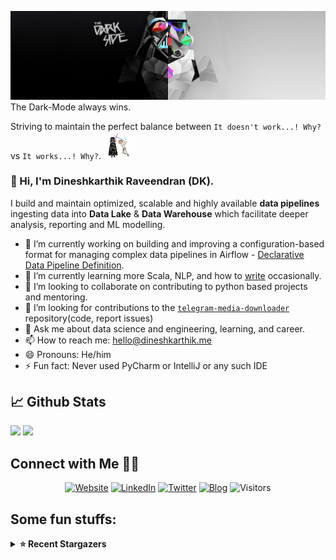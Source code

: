 ![](https://github.com/Dineshkarthik/Dineshkarthik/blob/master/assets/cover.jpg)
The Dark-Mode always wins.

Striving to maintain the perfect balance between `It doesn't work...! Why?` vs `It works...! Why?`. <img src="https://github.com/Dineshkarthik/Dineshkarthik/blob/master/assets/starwars_fight.gif" width="50px">


### 👋 Hi, I'm Dineshkarthik Raveendran (DK).

I build and maintain optimized, scalable and highly available **data pipelines** ingesting data into **Data Lake** & **Data Warehouse** which facilitate deeper analysis, reporting and ML modelling.


- 🔭 I’m currently working on building and improving a configuration-based format for managing complex data pipelines in Airflow - [Declarative Data Pipeline Definition](https://www.thoughtworks.com/de/radar/techniques?blipid=202005084).
- 🌱 I’m currently learning more Scala, NLP, and how to [write](https://medium.com/@dineshkarthik.r) occasionally.
- 👯 I’m looking to collaborate on contributing to python based projects and mentoring.
- 🤔 I’m looking for contributions to the [`telegram-media-downloader`](https://github.com/Dineshkarthik/telegram_media_downloader) repository(code, report issues) 
- 💬 Ask me about data science and engineering, learning, and career.
- 📫 How to reach me: [hello@dineshkarthik.me](mailto:hello@dineshkarthik.me)
- 😄 Pronouns: He/him
- ⚡ Fun fact: Never used PyCharm or IntelliJ or any such IDE

## 📈 Github Stats
<img height="180em" src="https://github-readme-stats.vercel.app/api?username=Dineshkarthik&show_icons=true&hide_border=true&&count_private=true&include_all_commits=true" />
<img height="180em" src="https://github-readme-streak-stats.herokuapp.com/?user=Dineshkarthik&hide_border=true" />
  
## Connect with Me 🤝🏻

<p align="center">
<a href="https://dineshkarthik.me"><img alt="Website" src="https://img.shields.io/badge/Website-dineshkarthik.me-blue?style=flat&logo=google-chrome"></a>
<a href="https://www.linkedin.com/in/dineshkarthik-r/"><img alt="LinkedIn" src="https://img.shields.io/badge/LinkedIN-Dineshkarthik%20Raveendran-blue?style=flat&logo=linkedin"></a>
<a href="https://twitter.com/Dineshkarthik_R"><img alt="Twitter" src="https://img.shields.io/badge/Twitter-Dineshkarthik%20R-blue?style=flat&logo=twitter"></a>
<a href="https://medium.com/@dineshkarthik.r"><img alt="Blog" src="https://img.shields.io/badge/Medium-Dineshkarthik%20Raveendran-blue?style=flat&logo=medium"></a>
<img alt="Visitors" src="https://visitor-badge.laobi.icu/badge?page_id=Dineshkarthik">
</p>


## Some fun stuffs:

<details>
  <summary><b>⭐ Recent Stargazers</b></summary>
  <table cellspacing="0" cellpadding="0" style="border: none;">
    <tbody cellspacing="0" cellpadding="0" style="border: none;">
      <tr style="border: none;">
        <td style="border: none">
          <a href="https://github.com/LuShan123888">
            <img
              style="border-radius: 50%;"
              align="left"
              src="https://avatars.githubusercontent.com/u/46336983?u=3d596da9709eae8a6fa919256941c0d6a26b561a&v=4"
              width="96"
              height="65"
            />
          </a>
        </td>
        <td style="border: none">
          <div>
            <a href="https://github.com/LuShan123888">Cian</a> 
            starred <a href="https://github.com/Dineshkarthik/telegram_media_downloader">telegram_media_downloader</a>
          </div>
          <div>
            User Bio: Nothing to 👀 here , no bio...!!
          </div>
        </td>
      </tr>
      <tr style="border: none;">
        <td style="border: none">
          <a href="https://github.com/ovo0ovo">
            <img
              style="border-radius: 50%;"
              align="left"
              src="https://avatars.githubusercontent.com/u/98961608?v=4"
              width="96"
              height="65"
            />
          </a>
        </td>
        <td style="border: none">
          <div>
            <a href="https://github.com/ovo0ovo">ovo0ovo</a> 
            starred <a href="https://github.com/Dineshkarthik/telegram_media_downloader">telegram_media_downloader</a>
          </div>
          <div>
            User Bio: Nothing to 👀 here , no bio...!!
          </div>
        </td>
      </tr>
      <tr style="border: none;">
        <td style="border: none">
          <a href="https://github.com/realbillwong">
            <img
              style="border-radius: 50%;"
              align="left"
              src="https://avatars.githubusercontent.com/u/46911529?u=9d16be770ea424cdbd5564334e8b8e17eddac792&v=4"
              width="96"
              height="65"
            />
          </a>
        </td>
        <td style="border: none">
          <div>
            <a href="https://github.com/realbillwong">bill</a> 
            starred <a href="https://github.com/Dineshkarthik/telegram_media_downloader">telegram_media_downloader</a>
          </div>
          <div>
            User Bio: Shamateur
          </div>
        </td>
      </tr>
      <tr style="border: none;">
        <td style="border: none">
          <a href="https://github.com/vyyq">
            <img
              style="border-radius: 50%;"
              align="left"
              src="https://avatars.githubusercontent.com/u/35229879?u=79b7b8aff71fa8e4095e6bd9b94e109e6325d910&v=4"
              width="96"
              height="65"
            />
          </a>
        </td>
        <td style="border: none">
          <div>
            <a href="https://github.com/vyyq">Yuqin Yan</a> 
            starred <a href="https://github.com/Dineshkarthik/telegram_media_downloader">telegram_media_downloader</a>
          </div>
          <div>
            User Bio: Nothing to 👀 here , no bio...!!
          </div>
        </td>
      </tr>
      <tr style="border: none;">
        <td style="border: none">
          <a href="https://github.com/vitordangelo">
            <img
              style="border-radius: 50%;"
              align="left"
              src="https://avatars.githubusercontent.com/u/5920369?u=34429cf500eeed83fce8c1005255729fa28c625d&v=4"
              width="96"
              height="65"
            />
          </a>
        </td>
        <td style="border: none">
          <div>
            <a href="https://github.com/vitordangelo">Vitor Ivan D'Angelo</a> 
            starred <a href="https://github.com/Dineshkarthik/telegram_media_downloader">telegram_media_downloader</a>
          </div>
          <div>
            User Bio: Computer Engineering | Tech Lead at @4intelligence
          </div>
        </td>
      </tr>
      <tr style="border: none;">
        <td style="border: none">
          <a href="https://github.com/kanlife">
            <img
              style="border-radius: 50%;"
              align="left"
              src="https://avatars.githubusercontent.com/u/16241301?u=18163b49b798cd5204db8f8e60f6dde80069610f&v=4"
              width="96"
              height="65"
            />
          </a>
        </td>
        <td style="border: none">
          <div>
            <a href="https://github.com/kanlife">xiaobailong</a> 
            starred <a href="https://github.com/Dineshkarthik/telegram_media_downloader">telegram_media_downloader</a>
          </div>
          <div>
            User Bio: Nothing to 👀 here , no bio...!!
          </div>
        </td>
      </tr>
      <tr style="border: none;">
        <td style="border: none">
          <a href="https://github.com/sanketgarade">
            <img
              style="border-radius: 50%;"
              align="left"
              src="https://avatars.githubusercontent.com/u/74632379?u=c5d2d992d45a39373ad6f6303043716db409c277&v=4"
              width="96"
              height="65"
            />
          </a>
        </td>
        <td style="border: none">
          <div>
            <a href="https://github.com/sanketgarade">संकेत गराडे</a> 
            starred <a href="https://github.com/Dineshkarthik/OSM-Translate-TelegramBot">OSM-Translate-TelegramBot</a>
          </div>
          <div>
            User Bio: अंतःस्थापित नियंत्रण प्रणाली, मुक्त स्त्रोत सॉफ्टवेर व मराठीत स्थानिकीकरणाची आवड.
Interested in embedded control systems, open source and Marathi localisation.
          </div>
        </td>
      </tr>
      <tr style="border: none;">
        <td style="border: none">
          <a href="https://github.com/StarWhiz">
            <img
              style="border-radius: 50%;"
              align="left"
              src="https://avatars.githubusercontent.com/u/9423276?u=5587c3b02d1786f2250a9f1025cb258fc14a24b0&v=4"
              width="96"
              height="65"
            />
          </a>
        </td>
        <td style="border: none">
          <div>
            <a href="https://github.com/StarWhiz">Tai</a> 
            starred <a href="https://github.com/Dineshkarthik/telegram_media_downloader">telegram_media_downloader</a>
          </div>
          <div>
            User Bio: www.stoplagging.com
          </div>
        </td>
      </tr>
      <tr style="border: none;">
        <td style="border: none">
          <a href="https://github.com/9ikj">
            <img
              style="border-radius: 50%;"
              align="left"
              src="https://avatars.githubusercontent.com/u/10474114?u=27d84f86dfbd0351a1e66ce9702c45803d283c95&v=4"
              width="96"
              height="65"
            />
          </a>
        </td>
        <td style="border: none">
          <div>
            <a href="https://github.com/9ikj">Jiuai</a> 
            starred <a href="https://github.com/Dineshkarthik/telegram_media_downloader">telegram_media_downloader</a>
          </div>
          <div>
            User Bio: Nothing to 👀 here , no bio...!!
          </div>
        </td>
      </tr>
      <tr style="border: none;">
        <td style="border: none">
          <a href="https://github.com/Dsying">
            <img
              style="border-radius: 50%;"
              align="left"
              src="https://avatars.githubusercontent.com/u/90226145?u=9a9c456c225c3338a8b150be6b2f3a0b9c16e152&v=4"
              width="96"
              height="65"
            />
          </a>
        </td>
        <td style="border: none">
          <div>
            <a href="https://github.com/Dsying">Dsying</a> 
            starred <a href="https://github.com/Dineshkarthik/telegram_media_downloader">telegram_media_downloader</a>
          </div>
          <div>
            User Bio: Nothing to 👀 here , no bio...!!
          </div>
        </td>
      </tr>
      </tbody>
  </table>
</details>